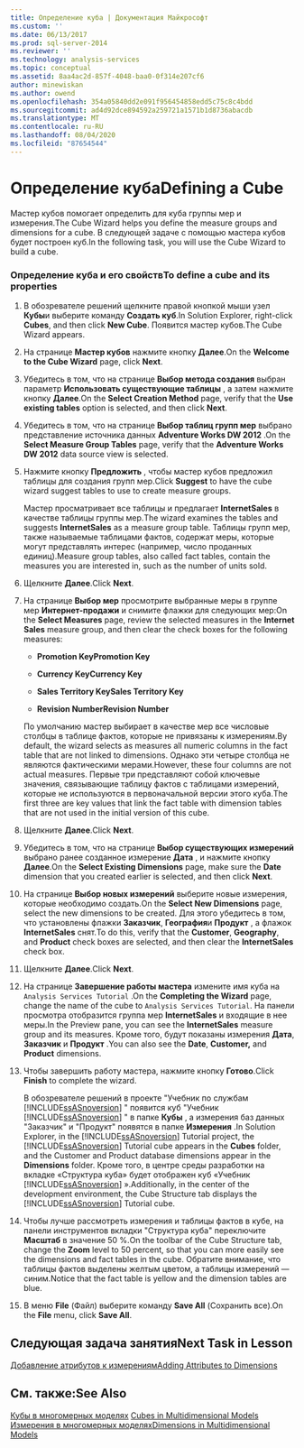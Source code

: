 ```yaml
---
title: Определение куба | Документация Майкрософт
ms.custom: ''
ms.date: 06/13/2017
ms.prod: sql-server-2014
ms.reviewer: ''
ms.technology: analysis-services
ms.topic: conceptual
ms.assetid: 8aa4ac2d-857f-4048-baa0-0f314e207cf6
author: minewiskan
ms.author: owend
ms.openlocfilehash: 354a05840dd2e091f956454858edd5c75c8c4bdd
ms.sourcegitcommit: ad4d92dce894592a259721a1571b1d8736abacdb
ms.translationtype: MT
ms.contentlocale: ru-RU
ms.lasthandoff: 08/04/2020
ms.locfileid: "87654544"
---
```

# <a name="defining-a-cube"></a><span data-ttu-id="95eef-102">Определение куба</span><span class="sxs-lookup"><span data-stu-id="95eef-102">Defining a Cube</span></span>
  <span data-ttu-id="95eef-103">Мастер кубов помогает определить для куба группы мер и измерения.</span><span class="sxs-lookup"><span data-stu-id="95eef-103">The Cube Wizard helps you define the measure groups and dimensions for a cube.</span></span> <span data-ttu-id="95eef-104">В следующей задаче с помощью мастера кубов будет построен куб.</span><span class="sxs-lookup"><span data-stu-id="95eef-104">In the following task, you will use the Cube Wizard to build a cube.</span></span>  
  
### <a name="to-define-a-cube-and-its-properties"></a><span data-ttu-id="95eef-105">Определение куба и его свойств</span><span class="sxs-lookup"><span data-stu-id="95eef-105">To define a cube and its properties</span></span>  
  
1.  <span data-ttu-id="95eef-106">В обозревателе решений щелкните правой кнопкой мыши узел **Кубы**и выберите команду **Создать куб**.</span><span class="sxs-lookup"><span data-stu-id="95eef-106">In Solution Explorer, right-click **Cubes**, and then click **New Cube**.</span></span> <span data-ttu-id="95eef-107">Появится мастер кубов.</span><span class="sxs-lookup"><span data-stu-id="95eef-107">The Cube Wizard appears.</span></span>  
  
2.  <span data-ttu-id="95eef-108">На странице **Мастер кубов** нажмите кнопку **Далее**.</span><span class="sxs-lookup"><span data-stu-id="95eef-108">On the **Welcome to the Cube Wizard** page, click **Next**.</span></span>  
  
3.  <span data-ttu-id="95eef-109">Убедитесь в том, что на странице **Выбор метода создания** выбран параметр **Использовать существующие таблицы** , а затем нажмите кнопку **Далее**.</span><span class="sxs-lookup"><span data-stu-id="95eef-109">On the **Select Creation Method** page, verify that the **Use existing tables** option is selected, and then click **Next**.</span></span>  
  
4.  <span data-ttu-id="95eef-110">Убедитесь в том, что на странице **Выбор таблиц групп мер** выбрано представление источника данных **Adventure Works DW 2012** .</span><span class="sxs-lookup"><span data-stu-id="95eef-110">On the **Select Measure Group Tables** page, verify that the **Adventure Works DW 2012** data source view is selected.</span></span>  
  
5.  <span data-ttu-id="95eef-111">Нажмите кнопку **Предложить** , чтобы мастер кубов предложил таблицы для создания групп мер.</span><span class="sxs-lookup"><span data-stu-id="95eef-111">Click **Suggest** to have the cube wizard suggest tables to use to create measure groups.</span></span>  
  
     <span data-ttu-id="95eef-112">Мастер просматривает все таблицы и предлагает **InternetSales** в качестве таблицы группы мер.</span><span class="sxs-lookup"><span data-stu-id="95eef-112">The wizard examines the tables and suggests **InternetSales** as a measure group table.</span></span> <span data-ttu-id="95eef-113">Таблицы групп мер, также называемые таблицами фактов, содержат меры, которые могут представлять интерес (например, число проданных единиц).</span><span class="sxs-lookup"><span data-stu-id="95eef-113">Measure group tables, also called fact tables, contain the measures you are interested in, such as the number of units sold.</span></span>  
  
6.  <span data-ttu-id="95eef-114">Щелкните **Далее**.</span><span class="sxs-lookup"><span data-stu-id="95eef-114">Click **Next**.</span></span>  
  
7.  <span data-ttu-id="95eef-115">На странице **Выбор мер** просмотрите выбранные меры в группе мер **Интернет-продажи** и снимите флажки для следующих мер:</span><span class="sxs-lookup"><span data-stu-id="95eef-115">On the **Select Measures** page, review the selected measures in the **Internet Sales** measure group, and then clear the check boxes for the following measures:</span></span>  
  
    -   <span data-ttu-id="95eef-116">**Promotion Key**</span><span class="sxs-lookup"><span data-stu-id="95eef-116">**Promotion Key**</span></span>  
  
    -   <span data-ttu-id="95eef-117">**Currency Key**</span><span class="sxs-lookup"><span data-stu-id="95eef-117">**Currency Key**</span></span>  
  
    -   <span data-ttu-id="95eef-118">**Sales Territory Key**</span><span class="sxs-lookup"><span data-stu-id="95eef-118">**Sales Territory Key**</span></span>  
  
    -   <span data-ttu-id="95eef-119">**Revision Number**</span><span class="sxs-lookup"><span data-stu-id="95eef-119">**Revision Number**</span></span>  
  
     <span data-ttu-id="95eef-120">По умолчанию мастер выбирает в качестве мер все числовые столбцы в таблице фактов, которые не привязаны к измерениям.</span><span class="sxs-lookup"><span data-stu-id="95eef-120">By default, the wizard selects as measures all numeric columns in the fact table that are not linked to dimensions.</span></span> <span data-ttu-id="95eef-121">Однако эти четыре столбца не являются фактическими мерами.</span><span class="sxs-lookup"><span data-stu-id="95eef-121">However, these four columns are not actual measures.</span></span> <span data-ttu-id="95eef-122">Первые три представляют собой ключевые значения, связывающие таблицу фактов с таблицами измерений, которые не используются в первоначальной версии этого куба.</span><span class="sxs-lookup"><span data-stu-id="95eef-122">The first three are key values that link the fact table with dimension tables that are not used in the initial version of this cube.</span></span>  
  
8.  <span data-ttu-id="95eef-123">Щелкните **Далее**.</span><span class="sxs-lookup"><span data-stu-id="95eef-123">Click **Next**.</span></span>  
  
9. <span data-ttu-id="95eef-124">Убедитесь в том, что на странице **Выбор существующих измерений** выбрано ранее созданное измерение **Дата** , и нажмите кнопку **Далее**.</span><span class="sxs-lookup"><span data-stu-id="95eef-124">On the **Select Existing Dimensions** page, make sure the **Date** dimension that you created earlier is selected, and then click **Next**.</span></span>  
  
10. <span data-ttu-id="95eef-125">На странице **Выбор новых измерений** выберите новые измерения, которые необходимо создать.</span><span class="sxs-lookup"><span data-stu-id="95eef-125">On the **Select New Dimensions** page, select the new dimensions to be created.</span></span> <span data-ttu-id="95eef-126">Для этого убедитесь в том, что установлены флажки **Заказчик**, **География**и **Продукт** , а флажок **InternetSales** снят.</span><span class="sxs-lookup"><span data-stu-id="95eef-126">To do this, verify that the **Customer**, **Geography**, and **Product** check boxes are selected, and then clear the **InternetSales** check box.</span></span>  
  
11. <span data-ttu-id="95eef-127">Щелкните **Далее**.</span><span class="sxs-lookup"><span data-stu-id="95eef-127">Click **Next**.</span></span>  
  
12. <span data-ttu-id="95eef-128">На странице **Завершение работы мастера** измените имя куба на `Analysis Services Tutorial` .</span><span class="sxs-lookup"><span data-stu-id="95eef-128">On the **Completing the Wizard** page, change the name of the cube to `Analysis Services Tutorial`.</span></span> <span data-ttu-id="95eef-129">На панели просмотра отобразится группа мер **InternetSales** и входящие в нее меры.</span><span class="sxs-lookup"><span data-stu-id="95eef-129">In the Preview pane, you can see the **InternetSales** measure group and its measures.</span></span> <span data-ttu-id="95eef-130">Кроме того, будут показаны измерения **Дата**, **Заказчик** и **Продукт** .</span><span class="sxs-lookup"><span data-stu-id="95eef-130">You can also see the **Date**, **Customer,** and **Product** dimensions.</span></span>  
  
13. <span data-ttu-id="95eef-131">Чтобы завершить работу мастера, нажмите кнопку **Готово**.</span><span class="sxs-lookup"><span data-stu-id="95eef-131">Click **Finish** to complete the wizard.</span></span>  
  
     <span data-ttu-id="95eef-132">В обозревателе решений в проекте "Учебник по службам [!INCLUDE[ssASnoversion](../includes/ssasnoversion-md.md)] " появится куб "Учебник [!INCLUDE[ssASnoversion](../includes/ssasnoversion-md.md)] " в папке **Кубы** , а измерения баз данных "Заказчик" и "Продукт" появятся в папке **Измерения** .</span><span class="sxs-lookup"><span data-stu-id="95eef-132">In Solution Explorer, in the [!INCLUDE[ssASnoversion](../includes/ssasnoversion-md.md)] Tutorial project, the [!INCLUDE[ssASnoversion](../includes/ssasnoversion-md.md)] Tutorial cube appears in the **Cubes** folder, and the Customer and Product database dimensions appear in the **Dimensions** folder.</span></span> <span data-ttu-id="95eef-133">Кроме того, в центре среды разработки на вкладке «Структура куба» будет отображен куб «Учебник [!INCLUDE[ssASnoversion](../includes/ssasnoversion-md.md)] ».</span><span class="sxs-lookup"><span data-stu-id="95eef-133">Additionally, in the center of the development environment, the Cube Structure tab displays the [!INCLUDE[ssASnoversion](../includes/ssasnoversion-md.md)] Tutorial cube.</span></span>  
  
14. <span data-ttu-id="95eef-134">Чтобы лучше рассмотреть измерения и таблицы фактов в кубе, на панели инструментов вкладки "Структура куба" переключите **Масштаб** в значение 50 %.</span><span class="sxs-lookup"><span data-stu-id="95eef-134">On the toolbar of the Cube Structure tab, change the **Zoom** level to 50 percent, so that you can more easily see the dimensions and fact tables in the cube.</span></span> <span data-ttu-id="95eef-135">Обратите внимание, что таблицы фактов выделены желтым цветом, а таблицы измерений — синим.</span><span class="sxs-lookup"><span data-stu-id="95eef-135">Notice that the fact table is yellow and the dimension tables are blue.</span></span>  
  
15. <span data-ttu-id="95eef-136">В меню **File** (Файл) выберите команду **Save All** (Сохранить все).</span><span class="sxs-lookup"><span data-stu-id="95eef-136">On the **File** menu, click **Save All**.</span></span>  
  
## <a name="next-task-in-lesson"></a><span data-ttu-id="95eef-137">Следующая задача занятия</span><span class="sxs-lookup"><span data-stu-id="95eef-137">Next Task in Lesson</span></span>  
 [<span data-ttu-id="95eef-138">Добавление атрибутов к измерениям</span><span class="sxs-lookup"><span data-stu-id="95eef-138">Adding Attributes to Dimensions</span></span>](lesson-2-3-adding-attributes-to-dimensions.md)  
  
## <a name="see-also"></a><span data-ttu-id="95eef-139">См. также:</span><span class="sxs-lookup"><span data-stu-id="95eef-139">See Also</span></span>  
 <span data-ttu-id="95eef-140">[Кубы в многомерных моделях](multidimensional-models/cubes-in-multidimensional-models.md) </span><span class="sxs-lookup"><span data-stu-id="95eef-140">[Cubes in Multidimensional Models](multidimensional-models/cubes-in-multidimensional-models.md) </span></span>  
 [<span data-ttu-id="95eef-141">Измерения в многомерных моделях</span><span class="sxs-lookup"><span data-stu-id="95eef-141">Dimensions in Multidimensional Models</span></span>](multidimensional-models/dimensions-in-multidimensional-models.md)  
  
  
